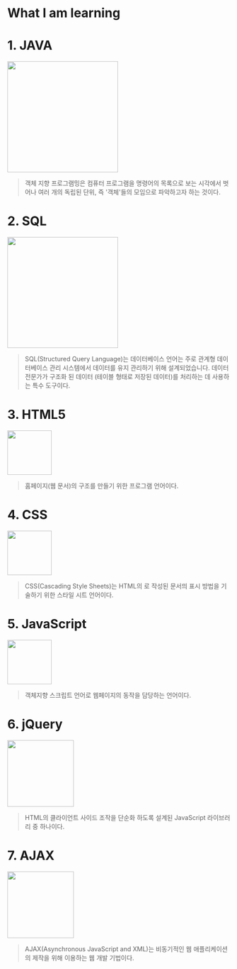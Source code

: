 # What I am learning


# 1. JAVA

<img src = https://blog.kakaocdn.net/dn/cZsyTw/btq0u5VBWge/F7xmauYA6r8nnbXSz2vJhK/img.png width=250px>

> 객체 지향 프로그램밍은 컴퓨터 프로그램을 명령어의 목록으로 보는 시각에서 벗어나 여러 개의 독립된 단위, 즉 '객체'들의 모임으로 파악하고자 하는 것이다.




# 2. SQL

<img src = https://user-images.githubusercontent.com/103159709/185337586-5727b413-07f8-47a6-a614-0405d3a863a0.png width=250px>

> SQL(Structured Query Language)는 데이터베이스 언어는 주로 관계형 데이터베이스 관리 시스템에서 데이터를 유지 관리하기 위해 설계되었습니다. 데이터 전문가가 구조화 된 데이터 (테이블 형태로 저장된 데이터)를 처리하는 데 사용하는 특수 도구이다. 




# 3. HTML5

<img src = https://user-images.githubusercontent.com/103159709/185337868-911e21b9-5657-4d16-a257-0f6b52d3a661.png width=100px>

> 홈페이지(웹 문서)의 구조를 만들기 위한 프로그램 언어이다.




# 4. CSS
<img src= https://user-images.githubusercontent.com/103159709/185338011-95446148-83d2-4b82-a3d0-1405e548e166.png width=100px>

> CSS(Cascading Style Sheets)는 HTML의 로 작성된 문서믜 표시 방법을 기술하기 위한 스타일 시트 언어이다. 




# 5. JavaScript

<img src= https://user-images.githubusercontent.com/103159709/185337903-701bff64-cfdc-44ec-9929-0a60942dceeb.png width=100px>

> 객체지향 스크립트 언어로 웹페이지의 동작을 담당하는 언어이다.




# 6. jQuery

<img src= https://user-images.githubusercontent.com/103159709/185337893-55907e7d-c419-4cc3-93f3-e02ea001a0fd.png width=150px>

> HTML의 클라이언트 사이드 조작을 단순화 하도록 설계된 JavaScript 라이브러리 중 하나이다. 




# 7. AJAX

<img src= https://user-images.githubusercontent.com/103159709/185337875-ba4a0e36-fa0e-49d6-b111-0de41764ecac.png width=150px>

> AJAX(Asynchronous JavaScript and XML)는 비동기적인 웹 애플리케이션의 제작을 위해 이용하는 웹 개발 기법이다.
